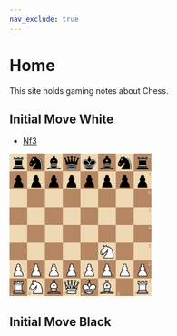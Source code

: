 ```yaml
---
nav_exclude: true
---
```


# Home

This site holds gaming notes about Chess.

## Initial Move White

- [Nf3](Nf3)
<img src="img/Nf3.png" width="250" height="250">


## Initial Move Black
